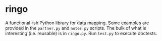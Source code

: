 ringo
=====

A functional-ish Python library for data mapping. Some examples are provided in
the `partner.py` and `notes.py` scripts. The bulk of what is interesting (i.e.
reusable) is in `ringo.py`. Run `test.py` to execute doctests.
